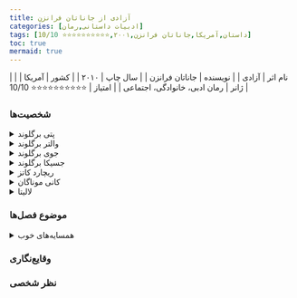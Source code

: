 ```yaml
---
title: آزادی از جاناتان فرانزن
categories: [ادبیات داستانی,رمان]
tags: [داستان,آمریکا,جاناتان فرانزن,۲۰۰۱,⭐⭐⭐⭐⭐⭐⭐⭐⭐⭐ 10/10]
toc: true
mermaid: true
---
```


| نام اثر | آزادی |
| نویسنده | جاناتان فرانزن |
| سال چاپ | ۲۰۱۰ |
| کشور | آمریکا  |
| ژانر | رمان ادبی، خانوادگی، اجتماعی  |
| امتیاز | ⭐⭐⭐⭐⭐⭐⭐⭐⭐⭐ 10/10  |

### شخصیت‌ها
<details>
  <summary>پتی برگلوند</summary>
شخصیت اصلی داستان که خودزندگی‌نامه او ساختار اصلی روایت را تشکیل می‌دهد. او ستاره سابق بسکتبال دانشگاهی و مادر خانه‌داری است که با نارضایتی‌های شخصی و دینامیک‌های خانوادگی دست و پنجه نرم می‌کند.
</details>

<details>
  <summary>والتر برگلوند</summary>
همسر پتی که به مسائل محیط زیستی علاقه‌مند است. او اخلاق‌گرا و جاه‌طلب است اما با تعارضات شخصی و حرفه‌ای، به ویژه در زمینه کار و زندگی عاطفی‌اش دست و پنجه نرم می‌کند.
</details>

<details>
  <summary>جوی برگلوند</summary>
پسر پتی و والتر که به ارزش‌های والدینش شورش می‌کند. او درگیر امور تجاری مختلف و رابطه پیچیده‌ای با دختر همسایه می‌شود.
</details>

<details>
  <summary>جسیکا برگلوند</summary>
دختر پتی و والتر که بیشتر با ارزش‌های پدرش همراه است. او نسبتاً در درام‌های شدید خانواده حضور کمرنگ‌تری دارد.
</details>

<details>
  <summary>ریچارد کاتز</summary>
هم‌اتاقی دانشگاه و بهترین دوست والتر، موسیقی‌دانی جذاب. او روابط پیچیده‌ای با هم پتی و هم والتر دارد که مثلثی تنش‌زا بین زندگی همه آنها ایجاد می‌کند.
</details>

<details>
  <summary>کانی موناگان</summary>
دوست دختر و بعداً همسر جوی، که در کنار خانواده برگلوند زندگی می‌کند. او پیشینه‌ای پرتلاطم دارد و به شدت به جوی وفادار است، اغلب به ضرر خودش.
</details>

<details>
  <summary>لالیتا</summary>
دستیار و بعداً عاشق والتر. او به دلیل محیط زیست به والتر اختصاص داده شده و نقش محوری در زندگی و تصمیم‌گیری‌های او دارد.
</details>

### موضوع فصل‌ها
<details>
  <summary>همسایه‌های خوب</summary>
  راجب خانواده مری و والتر برگلوند
</details>

### وقایع‌نگاری


### نظر شخصی

<!-- <b id="f1">1</b> <span class="footnote">ST. JUDE</span>[↩](#a1)
<br><b id="f2">2</b> <span class="footnote">The Failure</span>[↩](#a2)
<br><b id="f3">3</b> <span class="footnote">The more he thought about it, the angrier he got</span>[↩](#a3)
<br><b id="f4">4</b> <span class="footnote">The Generator</span>[↩](#a4)
<br><b id="f5">5</b> <span class="footnote">One Last Christmas</span>[↩](#a5)
<br><b id="f6">6</b> <span class="footnote">The Corrections</span>[↩](#a6) -->
